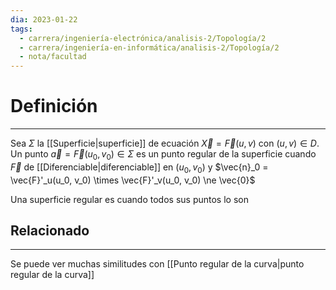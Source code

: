 ```yaml
---
dia: 2023-01-22
tags:
  - carrera/ingeniería-electrónica/analisis-2/Topología/2
  - carrera/ingeniería-en-informática/analisis-2/Topología/2
  - nota/facultad
---
```

# Definición
---
Sea $\Sigma$ la [[Superficie|superficie]] de ecuación $\vec{X} = \vec{F}(u, v)$ con $(u, v) \in D$. Un punto $\vec{a}=\vec{F}(u_0, v_0) \in \Sigma$ es un punto regular de la superficie cuando $\vec{F}$ de [[Diferenciable|diferenciable]] en $(u_0, v_0)$  y $\vec{n}_0 = \vec{F}'_u(u_0, v_0) \times \vec{F}'_v(u_0, v_0) \ne \vec{0}$

Una superficie regular es cuando todos sus puntos lo son

## Relacionado
---
Se puede ver muchas similitudes con [[Punto regular de la curva|punto regular de la curva]]